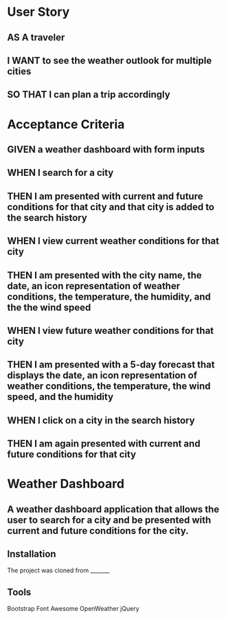# User Story

## AS A traveler
## I WANT to see the weather outlook for multiple cities
## SO THAT I can plan a trip accordingly

# Acceptance Criteria
## GIVEN a weather dashboard with form inputs
## WHEN I search for a city
## THEN I am presented with current and future conditions for that city and that city is added to the search history
## WHEN I view current weather conditions for that city
## THEN I am presented with the city name, the date, an icon representation of weather conditions, the temperature, the humidity, and the the wind speed
## WHEN I view future weather conditions for that city
## THEN I am presented with a 5-day forecast that displays the date, an icon representation of weather conditions, the temperature, the wind speed, and the humidity
## WHEN I click on a city in the search history
## THEN I am again presented with current and future conditions for that city

# Weather Dashboard

## A weather dashboard application that allows the user to search for a city and be presented with current and future conditions for the city.

## Installation
The project was cloned from _______


## Tools
Bootstrap
Font Awesome
OpenWeather
jQuery